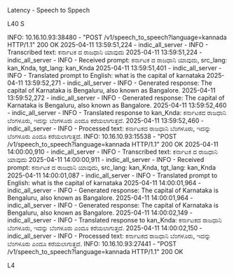 Latency - Speech to Sppech

L40 S

INFO:     10.16.10.93:38480 - "POST /v1/speech_to_speech?language=kannada HTTP/1.1" 200 OK
2025-04-11 13:59:51,224 - indic_all_server - INFO - Transcribed text: ಕರ್ನಾಟಕ ದ ರಾಜಧಾನಿ ಯಾವುದು
2025-04-11 13:59:51,224 - indic_all_server - INFO - Received prompt: ಕರ್ನಾಟಕ ದ ರಾಜಧಾನಿ ಯಾವುದು, src_lang: kan_Knda, tgt_lang: kan_Knda
2025-04-11 13:59:51,401 - indic_all_server - INFO - Translated prompt to English: what is the capital of karnataka
2025-04-11 13:59:52,271 - indic_all_server - INFO - Generated response: The capital of Karnataka is Bengaluru, also known as Bangalore.
2025-04-11 13:59:52,272 - indic_all_server - INFO - Generated response: The capital of Karnataka is Bengaluru, also known as Bangalore.
2025-04-11 13:59:52,460 - indic_all_server - INFO - Translated response to kan_Knda: ಕರ್ನಾಟಕದ ರಾಜಧಾನಿ ಬೆಂಗಳೂರು, ಇದನ್ನು ಬೆಂಗಳೂರು ಎಂದೂ ಕರೆಯಲಾಗುತ್ತದೆ. 
2025-04-11 13:59:52,460 - indic_all_server - INFO - Processed text: ಕರ್ನಾಟಕದ ರಾಜಧಾನಿ ಬೆಂಗಳೂರು, ಇದನ್ನು ಬೆಂಗಳೂರು ಎಂದೂ ಕರೆಯಲಾಗುತ್ತದೆ. 
INFO:     10.16.10.93:15538 - "POST /v1/speech_to_speech?language=kannada HTTP/1.1" 200 OK
2025-04-11 14:00:00,910 - indic_all_server - INFO - Transcribed text: ಕರ್ನಾಟಕ ದ ರಾಜಧಾನಿ ಯಾವುದು
2025-04-11 14:00:00,911 - indic_all_server - INFO - Received prompt: ಕರ್ನಾಟಕ ದ ರಾಜಧಾನಿ ಯಾವುದು, src_lang: kan_Knda, tgt_lang: kan_Knda
2025-04-11 14:00:01,087 - indic_all_server - INFO - Translated prompt to English: what is the capital of karnataka
2025-04-11 14:00:01,964 - indic_all_server - INFO - Generated response: The capital of Karnataka is Bengaluru, also known as Bangalore.
2025-04-11 14:00:01,964 - indic_all_server - INFO - Generated response: The capital of Karnataka is Bengaluru, also known as Bangalore.
2025-04-11 14:00:02,149 - indic_all_server - INFO - Translated response to kan_Knda: ಕರ್ನಾಟಕದ ರಾಜಧಾನಿ ಬೆಂಗಳೂರು, ಇದನ್ನು ಬೆಂಗಳೂರು ಎಂದೂ ಕರೆಯಲಾಗುತ್ತದೆ. 
2025-04-11 14:00:02,150 - indic_all_server - INFO - Processed text: ಕರ್ನಾಟಕದ ರಾಜಧಾನಿ ಬೆಂಗಳೂರು, ಇದನ್ನು ಬೆಂಗಳೂರು ಎಂದೂ ಕರೆಯಲಾಗುತ್ತದೆ. 
INFO:     10.16.10.93:27441 - "POST /v1/speech_to_speech?language=kannada HTTP/1.1" 200 OK


L4 